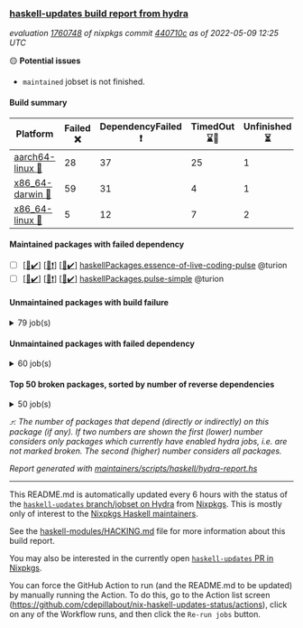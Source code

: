 ### [haskell-updates build report from hydra](https://hydra.nixos.org/jobset/nixpkgs/haskell-updates)
*evaluation [1760748](https://hydra.nixos.org/eval/1760748) of nixpkgs commit [440710c](https://github.com/NixOS/nixpkgs/commits/440710cb693b51e7ca76d434d44f6a74b6516d27) as of 2022-05-09 12:25 UTC*

:yellow_circle: **Potential issues**
  * `maintained` jobset is not finished.

#### Build summary

 | Platform | Failed :x: | DependencyFailed :heavy_exclamation_mark: | TimedOut :hourglass::no_entry_sign: | Unfinished :hourglass_flowing_sand: | Success :heavy_check_mark: | 
 | --- | --- | --- | --- | --- | --- | 
 | [aarch64-linux :iphone:](https://hydra.nixos.org/eval/1760748?filter=.aarch64-linux) | 28 | 37 | 25 | 1 | 6189 | 
 | [x86_64-darwin :apple:](https://hydra.nixos.org/eval/1760748?filter=.x86_64-darwin) | 59 | 31 | 4 | 1 | 6128 | 
 | [x86_64-linux :penguin:](https://hydra.nixos.org/eval/1760748?filter=.x86_64-linux) | 5 | 12 | 7 | 2 | 6285 | 
#### Maintained packages with failed dependency
- [ ] [[:iphone::heavy_check_mark:]](https://hydra.nixos.org/build/175776558) [[:apple::heavy_exclamation_mark:]](https://hydra.nixos.org/build/175776430) [[:penguin::heavy_check_mark:]](https://hydra.nixos.org/build/175772076) [haskellPackages.essence-of-live-coding-pulse](https://hydra.nixos.org/eval/1760748?filter=haskellPackages.essence-of-live-coding-pulse) @turion
- [ ] [[:iphone::heavy_check_mark:]](https://hydra.nixos.org/build/175416207) [[:apple::heavy_exclamation_mark:]](https://hydra.nixos.org/build/175407623) [[:penguin::heavy_check_mark:]](https://hydra.nixos.org/build/175409970) [haskellPackages.pulse-simple](https://hydra.nixos.org/eval/1760748?filter=haskellPackages.pulse-simple) @turion
#### Unmaintained packages with build failure
<details><summary>79 job(s) </summary>

- [ ] [[:iphone::heavy_check_mark:]](https://hydra.nixos.org/build/175774500) [[:apple::x:]](https://hydra.nixos.org/build/175769244) [[:penguin::heavy_check_mark:]](https://hydra.nixos.org/build/175780585) [haskellPackages.di-core](https://hydra.nixos.org/eval/1760748?filter=haskellPackages.di-core)  :arrow_heading_up: 8 | 11
- [ ] [[:iphone::x:]](https://hydra.nixos.org/build/175779628) [[:apple::heavy_check_mark:]](https://hydra.nixos.org/build/175769973) [[:penguin::heavy_check_mark:]](https://hydra.nixos.org/build/175771168) [haskellPackages.OrderedBits](https://hydra.nixos.org/eval/1760748?filter=haskellPackages.OrderedBits)  :arrow_heading_up: 5 | 36
- [ ] [[:iphone::x:]](https://hydra.nixos.org/build/175771374) [[:apple::heavy_check_mark:]](https://hydra.nixos.org/build/175771665) [[:penguin::heavy_check_mark:]](https://hydra.nixos.org/build/175779433) [haskellPackages.hw-json-simd](https://hydra.nixos.org/eval/1760748?filter=haskellPackages.hw-json-simd)  :arrow_heading_up: 2 | 8
- [ ] [[:iphone::x:]](https://hydra.nixos.org/build/175770672) [[:apple::heavy_check_mark:]](https://hydra.nixos.org/build/175771523) [[:penguin::heavy_check_mark:]](https://hydra.nixos.org/build/175775405) [haskellPackages.hw-simd](https://hydra.nixos.org/eval/1760748?filter=haskellPackages.hw-simd)  :arrow_heading_up: 2 | 8
- [ ] [[:iphone::x:]](https://hydra.nixos.org/build/175771896) [[:apple::heavy_check_mark:]](https://hydra.nixos.org/build/175774583) [[:penguin::heavy_check_mark:]](https://hydra.nixos.org/build/175768569) [haskellPackages.linnet](https://hydra.nixos.org/eval/1760748?filter=haskellPackages.linnet)  :arrow_heading_up: 2 | 2
- [ ] [[:iphone::x:]](https://hydra.nixos.org/build/175779290) [[:apple::heavy_check_mark:]](https://hydra.nixos.org/build/175778076) [[:penguin::heavy_check_mark:]](https://hydra.nixos.org/build/175770355) [haskellPackages.quic](https://hydra.nixos.org/eval/1760748?filter=haskellPackages.quic)  :arrow_heading_up: 2 | 2
- [ ] [[:iphone::x:]](https://hydra.nixos.org/build/175772259) [[:apple::heavy_check_mark:]](https://hydra.nixos.org/build/175778700) [[:penguin::heavy_check_mark:]](https://hydra.nixos.org/build/175774472) [haskellPackages.acid-state](https://hydra.nixos.org/eval/1760748?filter=haskellPackages.acid-state)  :arrow_heading_up: 1 | 28
- [ ] [[:iphone::x:]](https://hydra.nixos.org/build/175422641) [[:apple::heavy_check_mark:]](https://hydra.nixos.org/build/175411153) [[:penguin::heavy_check_mark:]](https://hydra.nixos.org/build/175414588) [haskellPackages.freetype2](https://hydra.nixos.org/eval/1760748?filter=haskellPackages.freetype2)  :arrow_heading_up: 1 | 8
- [ ] [[:iphone::heavy_check_mark:]](https://hydra.nixos.org/build/175774111) [[:apple::x:]](https://hydra.nixos.org/build/175776487) [[:penguin::heavy_check_mark:]](https://hydra.nixos.org/build/175779788) [haskellPackages.free-vector-spaces](https://hydra.nixos.org/eval/1760748?filter=haskellPackages.free-vector-spaces)  :arrow_heading_up: 1 | 7
- [ ] [[:iphone::x:]](https://hydra.nixos.org/build/175407589) [[:apple::heavy_check_mark:]](https://hydra.nixos.org/build/175408814) [[:penguin::heavy_check_mark:]](https://hydra.nixos.org/build/175419959) [haskellPackages.long-double](https://hydra.nixos.org/eval/1760748?filter=haskellPackages.long-double)  :arrow_heading_up: 1 | 2
- [ ] [[:iphone::x:]](https://hydra.nixos.org/build/175407512) [[:apple::x:]](https://hydra.nixos.org/build/175414823) [[:penguin::heavy_check_mark:]](https://hydra.nixos.org/build/175421308) [haskellPackages.easytensor](https://hydra.nixos.org/eval/1760748?filter=haskellPackages.easytensor)  :arrow_heading_up: 1 | 1
- [ ] [[:iphone::heavy_check_mark:]](https://hydra.nixos.org/build/175773209) [[:apple::x:]](https://hydra.nixos.org/build/175770884) [[:penguin::heavy_check_mark:]](https://hydra.nixos.org/build/175777927) [haskellPackages.grab](https://hydra.nixos.org/eval/1760748?filter=haskellPackages.grab)  :arrow_heading_up: 1 | 1
- [ ] [[:iphone::x:]](https://hydra.nixos.org/build/175774083) [[:apple::heavy_check_mark:]](https://hydra.nixos.org/build/175775916) [[:penguin::heavy_check_mark:]](https://hydra.nixos.org/build/175775475) [haskellPackages.kazura-queue](https://hydra.nixos.org/eval/1760748?filter=haskellPackages.kazura-queue)  :arrow_heading_up: 1 | 1
- [ ] [[:iphone::heavy_check_mark:]](https://hydra.nixos.org/build/175422031) [[:apple::x:]](https://hydra.nixos.org/build/175411401) [[:penguin::heavy_check_mark:]](https://hydra.nixos.org/build/175412042) [haskellPackages.keep-alive](https://hydra.nixos.org/eval/1760748?filter=haskellPackages.keep-alive)  :arrow_heading_up: 1 | 1
- [ ] [[:iphone::x:]](https://hydra.nixos.org/build/175416706) [[:apple::heavy_check_mark:]](https://hydra.nixos.org/build/175412531) [[:penguin::heavy_check_mark:]](https://hydra.nixos.org/build/175406586) [haskellPackages.nlopt-haskell](https://hydra.nixos.org/eval/1760748?filter=haskellPackages.nlopt-haskell)  :arrow_heading_up: 1 | 1
- [ ] [[:iphone::x:]](https://hydra.nixos.org/build/175776546) [[:apple::heavy_check_mark:]](https://hydra.nixos.org/build/175773508) [[:penguin::heavy_check_mark:]](https://hydra.nixos.org/build/175777903) [haskellPackages.swisstable](https://hydra.nixos.org/eval/1760748?filter=haskellPackages.swisstable)  :arrow_heading_up: 1 | 1
- [ ] [[:iphone::x:]](https://hydra.nixos.org/build/175419597) [[:apple::heavy_check_mark:]](https://hydra.nixos.org/build/175423457) [[:penguin::heavy_check_mark:]](https://hydra.nixos.org/build/175412642) [haskellPackages.unicode-properties](https://hydra.nixos.org/eval/1760748?filter=haskellPackages.unicode-properties)  :arrow_heading_up: 1 | 1
- [ ] [[:iphone::heavy_check_mark:]](https://hydra.nixos.org/build/175780663) [[:apple::x:]](https://hydra.nixos.org/build/175770603) [[:penguin::heavy_check_mark:]](https://hydra.nixos.org/build/175779764) [haskellPackages.zip](https://hydra.nixos.org/eval/1760748?filter=haskellPackages.zip)  :arrow_heading_up: 0 | 5
- [ ] [[:iphone::heavy_check_mark:]](https://hydra.nixos.org/build/175768701) [[:apple::x:]](https://hydra.nixos.org/build/175774561) [[:penguin::heavy_check_mark:]](https://hydra.nixos.org/build/175774819) [haskellPackages.PyF](https://hydra.nixos.org/eval/1760748?filter=haskellPackages.PyF)  :arrow_heading_up: 0 | 4
- [ ] [[:iphone::heavy_check_mark:]](https://hydra.nixos.org/build/175420847) [[:apple::x:]](https://hydra.nixos.org/build/175418644) [[:penguin::heavy_check_mark:]](https://hydra.nixos.org/build/175418034) [haskellPackages.hmidi](https://hydra.nixos.org/eval/1760748?filter=haskellPackages.hmidi)  :arrow_heading_up: 0 | 4
- [ ] [[:iphone::heavy_check_mark:]](https://hydra.nixos.org/build/175775809) [[:apple::x:]](https://hydra.nixos.org/build/175773495) [[:penguin::heavy_check_mark:]](https://hydra.nixos.org/build/175778326) [haskellPackages.posix-socket](https://hydra.nixos.org/eval/1760748?filter=haskellPackages.posix-socket)  :arrow_heading_up: 0 | 2
- [ ] [[:iphone::x:]](https://hydra.nixos.org/build/175772183) [[:apple::x:]](https://hydra.nixos.org/build/175771767) [[:penguin::x:]](https://hydra.nixos.org/build/175778428) [haskellPackages.alfred-margaret](https://hydra.nixos.org/eval/1760748?filter=haskellPackages.alfred-margaret)  :arrow_heading_up: 0 | 1
- [ ] [[:iphone::x:]](https://hydra.nixos.org/build/175770133) [[:apple::x:]](https://hydra.nixos.org/build/175769004) [[:penguin::x:]](https://hydra.nixos.org/build/175771978) [haskellPackages.dbmigrations](https://hydra.nixos.org/eval/1760748?filter=haskellPackages.dbmigrations)  :arrow_heading_up: 0 | 1
- [ ] [[:iphone::heavy_check_mark:]](https://hydra.nixos.org/build/175778766) [[:apple::x:]](https://hydra.nixos.org/build/175780535) [[:penguin::heavy_check_mark:]](https://hydra.nixos.org/build/175775472) [haskellPackages.gi-gdkx11](https://hydra.nixos.org/eval/1760748?filter=haskellPackages.gi-gdkx11)  :arrow_heading_up: 0 | 1
- [ ] [[:iphone::heavy_check_mark:]](https://hydra.nixos.org/build/175408975) [[:apple::x:]](https://hydra.nixos.org/build/175411743) [[:penguin::heavy_check_mark:]](https://hydra.nixos.org/build/175423817) [haskellPackages.hamid](https://hydra.nixos.org/eval/1760748?filter=haskellPackages.hamid)  :arrow_heading_up: 0 | 1
- [ ] [[:iphone::heavy_check_mark:]](https://hydra.nixos.org/build/175772547) [[:apple::x:]](https://hydra.nixos.org/build/175774177) [[:penguin::heavy_check_mark:]](https://hydra.nixos.org/build/175773425) [haskellPackages.hmatrix-morpheus](https://hydra.nixos.org/eval/1760748?filter=haskellPackages.hmatrix-morpheus)  :arrow_heading_up: 0 | 1
- [ ] [[:iphone::heavy_check_mark:]](https://hydra.nixos.org/build/175408395) [[:apple::x:]](https://hydra.nixos.org/build/175409175) [[:penguin::heavy_check_mark:]](https://hydra.nixos.org/build/175409639) [haskellPackages.huckleberry](https://hydra.nixos.org/eval/1760748?filter=haskellPackages.huckleberry)  :arrow_heading_up: 0 | 1
- [ ] [[:iphone::heavy_check_mark:]](https://hydra.nixos.org/build/175744219) [[:apple::x:]](https://hydra.nixos.org/build/175423788) [[:penguin::heavy_check_mark:]](https://hydra.nixos.org/build/175744221) [haskellPackages.openal-ffi](https://hydra.nixos.org/eval/1760748?filter=haskellPackages.openal-ffi)  :arrow_heading_up: 0 | 1
- [ ] [[:iphone::x:]](https://hydra.nixos.org/build/175411615) [[:apple::heavy_check_mark:]](https://hydra.nixos.org/build/175423220) [[:penguin::heavy_check_mark:]](https://hydra.nixos.org/build/175411596) [haskellPackages.picosat](https://hydra.nixos.org/eval/1760748?filter=haskellPackages.picosat)  :arrow_heading_up: 0 | 1
- [ ] [[:iphone::heavy_check_mark:]](https://hydra.nixos.org/build/175415095) [[:apple::x:]](https://hydra.nixos.org/build/175419099) [[:penguin::heavy_check_mark:]](https://hydra.nixos.org/build/175415572) [haskellPackages.select](https://hydra.nixos.org/eval/1760748?filter=haskellPackages.select)  :arrow_heading_up: 0 | 1
- [ ] [[:iphone::heavy_check_mark:]](https://hydra.nixos.org/build/175774215) [[:apple::x:]](https://hydra.nixos.org/build/175777564) [[:penguin::heavy_check_mark:]](https://hydra.nixos.org/build/175778717) [haskellPackages.sysinfo](https://hydra.nixos.org/eval/1760748?filter=haskellPackages.sysinfo)  :arrow_heading_up: 0 | 1
- [ ] [[:iphone::heavy_check_mark:]](https://hydra.nixos.org/build/175771925) [[:apple::x:]](https://hydra.nixos.org/build/175773844) [[:penguin::heavy_check_mark:]](https://hydra.nixos.org/build/175779426) [haskellPackages.FractalArt](https://hydra.nixos.org/eval/1760748?filter=haskellPackages.FractalArt) 
- [ ] [[:iphone::x:]](https://hydra.nixos.org/build/175774905) [[:apple::x:]](https://hydra.nixos.org/build/175776530) [[:penguin::x:]](https://hydra.nixos.org/build/175773749) [haskellPackages.HangmanAscii](https://hydra.nixos.org/eval/1760748?filter=haskellPackages.HangmanAscii) 
- [ ] [[:iphone::x:]](https://hydra.nixos.org/build/175419965) [[:apple::heavy_check_mark:]](https://hydra.nixos.org/build/175422867) [[:penguin::heavy_check_mark:]](https://hydra.nixos.org/build/175414993) [haskellPackages.HsASA](https://hydra.nixos.org/eval/1760748?filter=haskellPackages.HsASA) 
- [ ] [[:iphone::hourglass::no_entry_sign:]](https://hydra.nixos.org/build/175422253) [[:apple::x:]](https://hydra.nixos.org/build/175406646) [[:penguin::hourglass::no_entry_sign:]](https://hydra.nixos.org/build/175421047) [haskellPackages.bindings-common](https://hydra.nixos.org/eval/1760748?filter=haskellPackages.bindings-common) 
- [ ] [[:iphone::heavy_check_mark:]](https://hydra.nixos.org/build/175769965) [[:apple::x:]](https://hydra.nixos.org/build/175778036) [[:penguin::heavy_check_mark:]](https://hydra.nixos.org/build/175780233) [haskellPackages.chiphunk](https://hydra.nixos.org/eval/1760748?filter=haskellPackages.chiphunk) 
- [ ] [[:iphone::x:]](https://hydra.nixos.org/build/175769517) [[:apple::heavy_check_mark:]](https://hydra.nixos.org/build/175774782) [[:penguin::heavy_check_mark:]](https://hydra.nixos.org/build/175775566) [haskellPackages.comfort-fftw](https://hydra.nixos.org/eval/1760748?filter=haskellPackages.comfort-fftw) 
- [ ] [[:iphone::heavy_check_mark:]](https://hydra.nixos.org/build/175772461) [[:apple::x:]](https://hydra.nixos.org/build/175780416) [[:penguin::heavy_check_mark:]](https://hydra.nixos.org/build/175777931) [haskellPackages.diskhash](https://hydra.nixos.org/eval/1760748?filter=haskellPackages.diskhash) 
- [ ] [[:iphone::heavy_check_mark:]](https://hydra.nixos.org/build/175776829) [[:apple::x:]](https://hydra.nixos.org/build/175780671) [[:penguin::heavy_check_mark:]](https://hydra.nixos.org/build/175777991) [haskellPackages.epub-tools](https://hydra.nixos.org/eval/1760748?filter=haskellPackages.epub-tools) 
- [ ] [[:iphone::heavy_check_mark:]](https://hydra.nixos.org/build/175417361) [[:apple::x:]](https://hydra.nixos.org/build/175413515) [[:penguin::heavy_check_mark:]](https://hydra.nixos.org/build/175422991) [haskellPackages.fudgets](https://hydra.nixos.org/eval/1760748?filter=haskellPackages.fudgets) 
- [ ] [[:iphone::heavy_check_mark:]](https://hydra.nixos.org/build/175776779) [[:apple::x:]](https://hydra.nixos.org/build/175775787) [[:penguin::heavy_check_mark:]](https://hydra.nixos.org/build/175769696) [haskellPackages.gerrit](https://hydra.nixos.org/eval/1760748?filter=haskellPackages.gerrit) 
- [ ] [[:iphone::heavy_check_mark:]](https://hydra.nixos.org/build/175406057) [[:apple::x:]](https://hydra.nixos.org/build/175410960) [[:penguin::heavy_check_mark:]](https://hydra.nixos.org/build/175406261) [haskellPackages.ghc-gc-hook](https://hydra.nixos.org/eval/1760748?filter=haskellPackages.ghc-gc-hook) 
- [ ] [[:apple::x:]](https://hydra.nixos.org/build/175776537) [haskellPackages.gi-gtkosxapplication](https://hydra.nixos.org/eval/1760748?filter=haskellPackages.gi-gtkosxapplication) 
- [ ] [[:iphone::x:]](https://hydra.nixos.org/build/175406342) [[:penguin::heavy_check_mark:]](https://hydra.nixos.org/build/175417328) [haskellPackages.gnome-keyring](https://hydra.nixos.org/eval/1760748?filter=haskellPackages.gnome-keyring) 
- [ ] [[:apple::x:]](https://hydra.nixos.org/build/175770213) [haskellPackages.gtk-mac-integration](https://hydra.nixos.org/eval/1760748?filter=haskellPackages.gtk-mac-integration) 
- [ ] [[:iphone::heavy_check_mark:]](https://hydra.nixos.org/build/175772925) [[:apple::x:]](https://hydra.nixos.org/build/175772316) [[:penguin::heavy_check_mark:]](https://hydra.nixos.org/build/175772252) [haskellPackages.gtk-traymanager](https://hydra.nixos.org/eval/1760748?filter=haskellPackages.gtk-traymanager) 
- [ ] [[:apple::x:]](https://hydra.nixos.org/build/175777883) [haskellPackages.gtk3-mac-integration](https://hydra.nixos.org/eval/1760748?filter=haskellPackages.gtk3-mac-integration) 
- [ ] [[:iphone::heavy_check_mark:]](https://hydra.nixos.org/build/175408271) [[:apple::x:]](https://hydra.nixos.org/build/175412729) [[:penguin::heavy_check_mark:]](https://hydra.nixos.org/build/175421059) [haskellPackages.hid](https://hydra.nixos.org/eval/1760748?filter=haskellPackages.hid) 
- [ ] [[:iphone::heavy_check_mark:]](https://hydra.nixos.org/build/175769737) [[:apple::x:]](https://hydra.nixos.org/build/175779876) [[:penguin::heavy_check_mark:]](https://hydra.nixos.org/build/175769196) [haskellPackages.hinotify-conduit](https://hydra.nixos.org/eval/1760748?filter=haskellPackages.hinotify-conduit) 
- [ ] [[:iphone::x:]](https://hydra.nixos.org/build/175773823) [[:apple::x:]](https://hydra.nixos.org/build/175777838) [[:penguin::heavy_check_mark:]](https://hydra.nixos.org/build/175776242) [haskellPackages.hssh](https://hydra.nixos.org/eval/1760748?filter=haskellPackages.hssh) 
- [ ] [[:iphone::heavy_check_mark:]](https://hydra.nixos.org/build/175407111) [[:apple::x:]](https://hydra.nixos.org/build/175421457) [[:penguin::heavy_check_mark:]](https://hydra.nixos.org/build/175412693) [haskellPackages.hsshellscript](https://hydra.nixos.org/eval/1760748?filter=haskellPackages.hsshellscript) 
- [ ] [[:iphone::heavy_check_mark:]](https://hydra.nixos.org/build/175406468) [[:apple::x:]](https://hydra.nixos.org/build/175422731) [[:penguin::heavy_check_mark:]](https://hydra.nixos.org/build/175422186) [haskellPackages.hssourceinfo](https://hydra.nixos.org/eval/1760748?filter=haskellPackages.hssourceinfo) 
- [ ] [[:iphone::heavy_check_mark:]](https://hydra.nixos.org/build/175769492) [[:apple::x:]](https://hydra.nixos.org/build/175780093) [[:penguin::heavy_check_mark:]](https://hydra.nixos.org/build/175769080) [haskellPackages.ipcvar](https://hydra.nixos.org/eval/1760748?filter=haskellPackages.ipcvar) 
- [ ] [[:iphone::x:]](https://hydra.nixos.org/build/175772532) [[:apple::heavy_check_mark:]](https://hydra.nixos.org/build/175772644) [[:penguin::heavy_check_mark:]](https://hydra.nixos.org/build/175777272) [haskellPackages.jammittools](https://hydra.nixos.org/eval/1760748?filter=haskellPackages.jammittools) 
- [ ] [[:apple::x:]](https://hydra.nixos.org/build/175417900) [haskellPackages.kqueue](https://hydra.nixos.org/eval/1760748?filter=haskellPackages.kqueue) 
- [ ] [[:iphone::x:]](https://hydra.nixos.org/build/175779362) [[:apple::x:]](https://hydra.nixos.org/build/175780350) [[:penguin::x:]](https://hydra.nixos.org/build/175776742) [haskellPackages.layout-rules](https://hydra.nixos.org/eval/1760748?filter=haskellPackages.layout-rules) 
- [ ] [[:iphone::heavy_check_mark:]](https://hydra.nixos.org/build/175416312) [[:apple::x:]](https://hydra.nixos.org/build/175418511) [[:penguin::heavy_check_mark:]](https://hydra.nixos.org/build/175417416) [haskellPackages.linux-framebuffer](https://hydra.nixos.org/eval/1760748?filter=haskellPackages.linux-framebuffer) 
- [ ] [[:iphone::heavy_check_mark:]](https://hydra.nixos.org/build/175774996) [[:apple::x:]](https://hydra.nixos.org/build/175778031) [[:penguin::heavy_check_mark:]](https://hydra.nixos.org/build/175776067) [haskellPackages.mediawiki2latex](https://hydra.nixos.org/eval/1760748?filter=haskellPackages.mediawiki2latex) 
- [ ] [[:iphone::heavy_check_mark:]](https://hydra.nixos.org/build/175771910) [[:apple::x:]](https://hydra.nixos.org/build/175769666) [[:penguin::heavy_check_mark:]](https://hydra.nixos.org/build/175773537) [haskellPackages.mercury-api](https://hydra.nixos.org/eval/1760748?filter=haskellPackages.mercury-api) 
- [ ] [[:iphone::heavy_check_mark:]](https://hydra.nixos.org/build/175775794) [[:apple::x:]](https://hydra.nixos.org/build/175780431) [[:penguin::heavy_check_mark:]](https://hydra.nixos.org/build/175777885) [haskellPackages.nano-cryptr](https://hydra.nixos.org/eval/1760748?filter=haskellPackages.nano-cryptr) 
- [ ] [[:iphone::heavy_check_mark:]](https://hydra.nixos.org/build/175769659) [[:apple::x:]](https://hydra.nixos.org/build/175770596) [[:penguin::heavy_check_mark:]](https://hydra.nixos.org/build/175774974) [haskellPackages.persistent-pagination](https://hydra.nixos.org/eval/1760748?filter=haskellPackages.persistent-pagination) 
- [ ] [[:iphone::heavy_check_mark:]](https://hydra.nixos.org/build/175776860) [[:apple::x:]](https://hydra.nixos.org/build/175780263) [[:penguin::heavy_check_mark:]](https://hydra.nixos.org/build/175777409) [haskellPackages.phatsort](https://hydra.nixos.org/eval/1760748?filter=haskellPackages.phatsort) 
- [ ] [[:iphone::heavy_check_mark:]](https://hydra.nixos.org/build/175775951) [[:apple::x:]](https://hydra.nixos.org/build/175780006) [[:penguin::heavy_check_mark:]](https://hydra.nixos.org/build/175778678) [haskellPackages.ping-wrapper](https://hydra.nixos.org/eval/1760748?filter=haskellPackages.ping-wrapper) 
- [ ] [[:iphone::x:]](https://hydra.nixos.org/build/175771360) [[:apple::x:]](https://hydra.nixos.org/build/175777536) [[:penguin::x:]](https://hydra.nixos.org/build/175780757) [haskellPackages.podenv](https://hydra.nixos.org/eval/1760748?filter=haskellPackages.podenv) 
- [ ] [[:iphone::heavy_check_mark:]](https://hydra.nixos.org/build/175770992) [[:apple::x:]](https://hydra.nixos.org/build/175773091) [[:penguin::heavy_check_mark:]](https://hydra.nixos.org/build/175776014) [haskellPackages.posix-timer](https://hydra.nixos.org/eval/1760748?filter=haskellPackages.posix-timer) 
- [ ] [[:iphone::heavy_check_mark:]](https://hydra.nixos.org/build/175774520) [[:apple::x:]](https://hydra.nixos.org/build/175772140) [[:penguin::heavy_check_mark:]](https://hydra.nixos.org/build/175778818) [haskellPackages.pthread](https://hydra.nixos.org/eval/1760748?filter=haskellPackages.pthread) 
- [ ] [[:iphone::heavy_check_mark:]](https://hydra.nixos.org/build/175776306) [[:apple::x:]](https://hydra.nixos.org/build/175771352) [[:penguin::heavy_check_mark:]](https://hydra.nixos.org/build/175770467) [haskellPackages.reserve](https://hydra.nixos.org/eval/1760748?filter=haskellPackages.reserve) 
- [ ] [[:iphone::x:]](https://hydra.nixos.org/build/175406350) [[:apple::heavy_check_mark:]](https://hydra.nixos.org/build/175410386) [[:penguin::heavy_check_mark:]](https://hydra.nixos.org/build/175409594) [haskellPackages.risc386](https://hydra.nixos.org/eval/1760748?filter=haskellPackages.risc386) 
- [ ] [[:iphone::heavy_check_mark:]](https://hydra.nixos.org/build/175744181) [[:apple::x:]](https://hydra.nixos.org/build/175424623) [[:penguin::heavy_check_mark:]](https://hydra.nixos.org/build/175744175) [haskellPackages.sfml-audio](https://hydra.nixos.org/eval/1760748?filter=haskellPackages.sfml-audio) 
- [ ] [[:iphone::heavy_check_mark:]](https://hydra.nixos.org/build/175424721) [[:apple::x:]](https://hydra.nixos.org/build/175406163) [[:penguin::heavy_check_mark:]](https://hydra.nixos.org/build/175413241) [haskellPackages.shared-memory](https://hydra.nixos.org/eval/1760748?filter=haskellPackages.shared-memory) 
- [ ] [[:iphone::heavy_check_mark:]](https://hydra.nixos.org/build/175770354) [[:apple::x:]](https://hydra.nixos.org/build/175770070) [[:penguin::hourglass::no_entry_sign:]](https://hydra.nixos.org/build/175779376) [haskellPackages.skews](https://hydra.nixos.org/eval/1760748?filter=haskellPackages.skews) 
- [ ] [[:iphone::x:]](https://hydra.nixos.org/build/175774409) [[:apple::x:]](https://hydra.nixos.org/build/175774040) [[:penguin::heavy_check_mark:]](https://hydra.nixos.org/build/175778604) [haskellPackages.slugify](https://hydra.nixos.org/eval/1760748?filter=haskellPackages.slugify) 
- [ ] [[:iphone::heavy_check_mark:]](https://hydra.nixos.org/build/175769814) [[:apple::x:]](https://hydra.nixos.org/build/175774789) [[:penguin::heavy_check_mark:]](https://hydra.nixos.org/build/175777684) [haskellPackages.tailfile-hinotify](https://hydra.nixos.org/eval/1760748?filter=haskellPackages.tailfile-hinotify) 
- [ ] [[:iphone::x:]](https://hydra.nixos.org/build/175413577) [[:apple::heavy_check_mark:]](https://hydra.nixos.org/build/175413612) [[:penguin::heavy_check_mark:]](https://hydra.nixos.org/build/175419261) [haskellPackages.wiringPi](https://hydra.nixos.org/eval/1760748?filter=haskellPackages.wiringPi) 
- [ ] [[:iphone::x:]](https://hydra.nixos.org/build/175423380) [[:apple::heavy_check_mark:]](https://hydra.nixos.org/build/175413613) [[:penguin::heavy_check_mark:]](https://hydra.nixos.org/build/175409244) [haskellPackages.x86-64bit](https://hydra.nixos.org/eval/1760748?filter=haskellPackages.x86-64bit) 
- [ ] [[:iphone::heavy_check_mark:]](https://hydra.nixos.org/build/175417519) [[:apple::x:]](https://hydra.nixos.org/build/175411048) [[:penguin::heavy_check_mark:]](https://hydra.nixos.org/build/175417517) [haskellPackages.xmonad-utils](https://hydra.nixos.org/eval/1760748?filter=haskellPackages.xmonad-utils) 
- [ ] [[:iphone::heavy_check_mark:]](https://hydra.nixos.org/build/175412826) [[:apple::x:]](https://hydra.nixos.org/build/175423532) [[:penguin::heavy_check_mark:]](https://hydra.nixos.org/build/175418769) [haskellPackages.yoga](https://hydra.nixos.org/eval/1760748?filter=haskellPackages.yoga) 
- [ ] [[:iphone::heavy_check_mark:]](https://hydra.nixos.org/build/175421952) [[:apple::x:]](https://hydra.nixos.org/build/175410896) [[:penguin::heavy_check_mark:]](https://hydra.nixos.org/build/175409358) [haskellPackages.zot](https://hydra.nixos.org/eval/1760748?filter=haskellPackages.zot) 
- [ ] [[:iphone::heavy_check_mark:]](https://hydra.nixos.org/build/175420951) [[:apple::x:]](https://hydra.nixos.org/build/175418405) [[:penguin::heavy_check_mark:]](https://hydra.nixos.org/build/175424051) [haskellPackages.zxcvbn-c](https://hydra.nixos.org/eval/1760748?filter=haskellPackages.zxcvbn-c) 
</details>

#### Unmaintained packages with failed dependency
<details><summary>60 job(s) </summary>

- [ ] [[:iphone::heavy_check_mark:]](https://hydra.nixos.org/build/175773860) [[:apple::heavy_exclamation_mark:]](https://hydra.nixos.org/build/175774444) [[:penguin::heavy_check_mark:]](https://hydra.nixos.org/build/175769555) [haskellPackages.di-handle](https://hydra.nixos.org/eval/1760748?filter=haskellPackages.di-handle)  :arrow_heading_up: 6 | 9
- [ ] [[:iphone::heavy_check_mark:]](https://hydra.nixos.org/build/175778795) [[:apple::heavy_exclamation_mark:]](https://hydra.nixos.org/build/175769938) [[:penguin::heavy_check_mark:]](https://hydra.nixos.org/build/175769457) [haskellPackages.di-monad](https://hydra.nixos.org/eval/1760748?filter=haskellPackages.di-monad)  :arrow_heading_up: 6 | 9
- [ ] [[:iphone::heavy_check_mark:]](https://hydra.nixos.org/build/175779011) [[:apple::heavy_exclamation_mark:]](https://hydra.nixos.org/build/175773567) [[:penguin::heavy_check_mark:]](https://hydra.nixos.org/build/175779105) [haskellPackages.di-df1](https://hydra.nixos.org/eval/1760748?filter=haskellPackages.di-df1)  :arrow_heading_up: 5 | 8
- [ ] [[:iphone::heavy_exclamation_mark:]](https://hydra.nixos.org/build/175775246) [[:apple::heavy_check_mark:]](https://hydra.nixos.org/build/175773195) [[:penguin::heavy_check_mark:]](https://hydra.nixos.org/build/175772152) [haskellPackages.PrimitiveArray](https://hydra.nixos.org/eval/1760748?filter=haskellPackages.PrimitiveArray)  :arrow_heading_up: 4 | 35
- [ ] [[:iphone::heavy_exclamation_mark:]](https://hydra.nixos.org/build/175777504) [[:apple::heavy_check_mark:]](https://hydra.nixos.org/build/175776535) [[:penguin::heavy_check_mark:]](https://hydra.nixos.org/build/175780358) [haskellPackages.BiobaseTypes](https://hydra.nixos.org/eval/1760748?filter=haskellPackages.BiobaseTypes)  :arrow_heading_up: 3 | 21
- [ ] [[:iphone::heavy_exclamation_mark:]](https://hydra.nixos.org/build/175773396) [[:apple::heavy_check_mark:]](https://hydra.nixos.org/build/175773926) [[:penguin::heavy_check_mark:]](https://hydra.nixos.org/build/175779075) [haskellPackages.BiobaseENA](https://hydra.nixos.org/eval/1760748?filter=haskellPackages.BiobaseENA)  :arrow_heading_up: 1 | 18
- [ ] [[:iphone::heavy_check_mark:]](https://hydra.nixos.org/build/175773096) [[:apple::heavy_exclamation_mark:]](https://hydra.nixos.org/build/175775283) [[:penguin::heavy_check_mark:]](https://hydra.nixos.org/build/175777586) [haskellPackages.di-polysemy](https://hydra.nixos.org/eval/1760748?filter=haskellPackages.di-polysemy)  :arrow_heading_up: 1 | 4
- [ ] [hoogle](https://hydra.nixos.org/eval/1760748?filter=hoogle)  :arrow_heading_up: 1 | 2
  - [[:iphone::heavy_check_mark:]](https://hydra.nixos.org/build/175769729) [[:apple::heavy_check_mark:]](https://hydra.nixos.org/build/175778206) [[:penguin::heavy_check_mark:]](https://hydra.nixos.org/build/175775737) [haskell.packages.ghc8107](https://hydra.nixos.org/eval/1760748?filter=haskell.packages.ghc8107.hoogle)
  - [[:iphone::heavy_check_mark:]](https://hydra.nixos.org/build/175778033) [[:apple::heavy_check_mark:]](https://hydra.nixos.org/build/175776732) [[:penguin::heavy_check_mark:]](https://hydra.nixos.org/build/175776154) [haskell.packages.ghc884](https://hydra.nixos.org/eval/1760748?filter=haskell.packages.ghc884.hoogle)
  - [[:iphone::heavy_check_mark:]](https://hydra.nixos.org/build/175768582) [[:apple::heavy_check_mark:]](https://hydra.nixos.org/build/175778501) [[:penguin::heavy_check_mark:]](https://hydra.nixos.org/build/175774035) [haskell.packages.ghc902](https://hydra.nixos.org/eval/1760748?filter=haskell.packages.ghc902.hoogle)
  - [[:iphone::heavy_exclamation_mark:]](https://hydra.nixos.org/build/175775447) [[:apple::heavy_check_mark:]](https://hydra.nixos.org/build/175774151) [[:penguin::heavy_check_mark:]](https://hydra.nixos.org/build/175772095) [haskell.packages.ghc922](https://hydra.nixos.org/eval/1760748?filter=haskell.packages.ghc922.hoogle)
  - [[:iphone::heavy_check_mark:]](https://hydra.nixos.org/build/175777540) [[:apple::heavy_check_mark:]](https://hydra.nixos.org/build/175772065) [[:penguin::heavy_check_mark:]](https://hydra.nixos.org/build/175774289) [haskellPackages](https://hydra.nixos.org/eval/1760748?filter=haskellPackages.hoogle)
- [ ] [[:iphone::heavy_exclamation_mark:]](https://hydra.nixos.org/build/176012446) [[:penguin::heavy_exclamation_mark:]](https://hydra.nixos.org/build/176012530) [haskellPackages.hbro](https://hydra.nixos.org/eval/1760748?filter=haskellPackages.hbro)  :arrow_heading_up: 1 | 1
- [ ] [[:iphone::heavy_exclamation_mark:]](https://hydra.nixos.org/build/175779522) [[:apple::heavy_check_mark:]](https://hydra.nixos.org/build/175779550) [[:penguin::heavy_check_mark:]](https://hydra.nixos.org/build/175772053) [haskellPackages.http3](https://hydra.nixos.org/eval/1760748?filter=haskellPackages.http3)  :arrow_heading_up: 1 | 1
- [ ] [[:iphone::heavy_check_mark:]](https://hydra.nixos.org/build/175770431) [[:apple::heavy_exclamation_mark:]](https://hydra.nixos.org/build/175774957) [[:penguin::heavy_check_mark:]](https://hydra.nixos.org/build/175779080) [haskellPackages.moto](https://hydra.nixos.org/eval/1760748?filter=haskellPackages.moto)  :arrow_heading_up: 1 | 1
- [ ] [[:iphone::heavy_check_mark:]](https://hydra.nixos.org/build/175774890) [[:apple::heavy_exclamation_mark:]](https://hydra.nixos.org/build/175775987) [[:penguin::hourglass::no_entry_sign:]](https://hydra.nixos.org/build/175776606) [haskellPackages.wss-client](https://hydra.nixos.org/eval/1760748?filter=haskellPackages.wss-client)  :arrow_heading_up: 1 | 1
- [ ] [[:iphone::heavy_exclamation_mark:]](https://hydra.nixos.org/build/175776557) [[:apple::heavy_check_mark:]](https://hydra.nixos.org/build/175769438) [[:penguin::heavy_check_mark:]](https://hydra.nixos.org/build/175773308) [haskellPackages.BiobaseXNA](https://hydra.nixos.org/eval/1760748?filter=haskellPackages.BiobaseXNA)  :arrow_heading_up: 0 | 17
- [ ] [[:iphone::heavy_exclamation_mark:]](https://hydra.nixos.org/build/175778575) [[:apple::heavy_check_mark:]](https://hydra.nixos.org/build/175780114) [[:penguin::heavy_check_mark:]](https://hydra.nixos.org/build/175778947) [haskellPackages.hw-json-standard-cursor](https://hydra.nixos.org/eval/1760748?filter=haskellPackages.hw-json-standard-cursor)  :arrow_heading_up: 0 | 6
- [ ] [[:iphone::heavy_exclamation_mark:]](https://hydra.nixos.org/build/175777970) [[:apple::heavy_check_mark:]](https://hydra.nixos.org/build/175770050) [[:penguin::heavy_check_mark:]](https://hydra.nixos.org/build/175774821) [haskellPackages.hw-json-simple-cursor](https://hydra.nixos.org/eval/1760748?filter=haskellPackages.hw-json-simple-cursor)  :arrow_heading_up: 0 | 4
- [ ] [[:iphone::heavy_exclamation_mark:]](https://hydra.nixos.org/build/175776115) [[:apple::heavy_check_mark:]](https://hydra.nixos.org/build/175780131) [[:penguin::heavy_check_mark:]](https://hydra.nixos.org/build/175773834) [haskellPackages.BiobaseFasta](https://hydra.nixos.org/eval/1760748?filter=haskellPackages.BiobaseFasta)  :arrow_heading_up: 0 | 3
- [ ] [[:iphone::heavy_exclamation_mark:]](https://hydra.nixos.org/build/175776793) [[:apple::heavy_check_mark:]](https://hydra.nixos.org/build/175772027) [[:penguin::heavy_check_mark:]](https://hydra.nixos.org/build/175769780) [haskellPackages.hw-dsv](https://hydra.nixos.org/eval/1760748?filter=haskellPackages.hw-dsv)  :arrow_heading_up: 0 | 3
- [ ] [[:iphone::heavy_check_mark:]](https://hydra.nixos.org/build/175419553) [[:apple::heavy_exclamation_mark:]](https://hydra.nixos.org/build/175420718) [[:penguin::heavy_check_mark:]](https://hydra.nixos.org/build/175416879) [haskellPackages.SDL-mixer](https://hydra.nixos.org/eval/1760748?filter=haskellPackages.SDL-mixer)  :arrow_heading_up: 0 | 2
- [ ] [[:iphone::heavy_check_mark:]](https://hydra.nixos.org/build/175779557) [[:apple::heavy_exclamation_mark:]](https://hydra.nixos.org/build/175775095) [[:penguin::heavy_check_mark:]](https://hydra.nixos.org/build/175777994) [haskellPackages.di](https://hydra.nixos.org/eval/1760748?filter=haskellPackages.di)  :arrow_heading_up: 0 | 2
- [ ] [[:iphone::heavy_check_mark:]](https://hydra.nixos.org/build/175768815) [[:apple::heavy_exclamation_mark:]](https://hydra.nixos.org/build/175776872) [[:penguin::heavy_check_mark:]](https://hydra.nixos.org/build/175779142) [haskellPackages.dde](https://hydra.nixos.org/eval/1760748?filter=haskellPackages.dde)  :arrow_heading_up: 0 | 1
- [ ] [[:iphone::heavy_check_mark:]](https://hydra.nixos.org/build/175408177) [[:apple::heavy_exclamation_mark:]](https://hydra.nixos.org/build/175411718) [[:penguin::heavy_check_mark:]](https://hydra.nixos.org/build/175407219) [haskellPackages.pulseaudio](https://hydra.nixos.org/eval/1760748?filter=haskellPackages.pulseaudio)  :arrow_heading_up: 0 | 1
- [ ] [[:iphone::heavy_exclamation_mark:]](https://hydra.nixos.org/build/175776490) [[:apple::heavy_exclamation_mark:]](https://hydra.nixos.org/build/175771040) [[:penguin::heavy_exclamation_mark:]](https://hydra.nixos.org/build/175771678) [haskellPackages.GuiHaskell](https://hydra.nixos.org/eval/1760748?filter=haskellPackages.GuiHaskell) 
- [ ] [[:iphone::heavy_exclamation_mark:]](https://hydra.nixos.org/build/175777484) [[:apple::heavy_exclamation_mark:]](https://hydra.nixos.org/build/175778047) [[:penguin::heavy_exclamation_mark:]](https://hydra.nixos.org/build/175768796) [haskellPackages.HPlot](https://hydra.nixos.org/eval/1760748?filter=haskellPackages.HPlot) 
- [ ] [[:iphone::heavy_exclamation_mark:]](https://hydra.nixos.org/build/175778886) [[:apple::heavy_check_mark:]](https://hydra.nixos.org/build/175775413) [[:penguin::heavy_check_mark:]](https://hydra.nixos.org/build/175768819) [haskellPackages.align-audio](https://hydra.nixos.org/eval/1760748?filter=haskellPackages.align-audio) 
- [ ] [[:iphone::heavy_exclamation_mark:]](https://hydra.nixos.org/build/175772530) [[:apple::heavy_exclamation_mark:]](https://hydra.nixos.org/build/175778633) [[:penguin::heavy_exclamation_mark:]](https://hydra.nixos.org/build/175771634) [haskellPackages.bluetile](https://hydra.nixos.org/eval/1760748?filter=haskellPackages.bluetile) 
- [ ] [[:iphone::heavy_exclamation_mark:]](https://hydra.nixos.org/build/175410722) [[:apple::heavy_exclamation_mark:]](https://hydra.nixos.org/build/175416239) [[:penguin::heavy_check_mark:]](https://hydra.nixos.org/build/175413979) [haskellPackages.easytensor-vulkan](https://hydra.nixos.org/eval/1760748?filter=haskellPackages.easytensor-vulkan) 
- [ ] [[:iphone::heavy_exclamation_mark:]](https://hydra.nixos.org/build/175776492) [[:apple::heavy_exclamation_mark:]](https://hydra.nixos.org/build/175770526) [[:penguin::heavy_exclamation_mark:]](https://hydra.nixos.org/build/175776290) [haskellPackages.gladexml-accessor](https://hydra.nixos.org/eval/1760748?filter=haskellPackages.gladexml-accessor) 
- [ ] [[:iphone::heavy_check_mark:]](https://hydra.nixos.org/build/175770960) [[:apple::heavy_exclamation_mark:]](https://hydra.nixos.org/build/175771188) [[:penguin::heavy_check_mark:]](https://hydra.nixos.org/build/175773838) [haskellPackages.grab-form](https://hydra.nixos.org/eval/1760748?filter=haskellPackages.grab-form) 
- [ ] [[:iphone::heavy_exclamation_mark:]](https://hydra.nixos.org/build/175772537) [[:apple::heavy_exclamation_mark:]](https://hydra.nixos.org/build/175770708) [[:penguin::heavy_exclamation_mark:]](https://hydra.nixos.org/build/175769324) [haskellPackages.gtk2hs-cast-glade](https://hydra.nixos.org/eval/1760748?filter=haskellPackages.gtk2hs-cast-glade) 
- [ ] [[:iphone::heavy_exclamation_mark:]](https://hydra.nixos.org/build/175421924) [[:apple::heavy_check_mark:]](https://hydra.nixos.org/build/175417864) [[:penguin::heavy_check_mark:]](https://hydra.nixos.org/build/175410122) [haskellPackages.harfbuzz-pure](https://hydra.nixos.org/eval/1760748?filter=haskellPackages.harfbuzz-pure) 
- [ ] [[:iphone::heavy_exclamation_mark:]](https://hydra.nixos.org/build/176012543) [[:penguin::heavy_exclamation_mark:]](https://hydra.nixos.org/build/176012475) [haskellPackages.hbro-contrib](https://hydra.nixos.org/eval/1760748?filter=haskellPackages.hbro-contrib) 
- [ ] [[:iphone::heavy_exclamation_mark:]](https://hydra.nixos.org/build/175770034) [[:apple::heavy_check_mark:]](https://hydra.nixos.org/build/175771296) [[:penguin::heavy_check_mark:]](https://hydra.nixos.org/build/175768631) [haskellPackages.hmatrix-nlopt](https://hydra.nixos.org/eval/1760748?filter=haskellPackages.hmatrix-nlopt) 
- [ ] [[:iphone::heavy_exclamation_mark:]](https://hydra.nixos.org/build/175770853) [[:apple::heavy_check_mark:]](https://hydra.nixos.org/build/175776726) [[:penguin::heavy_check_mark:]](https://hydra.nixos.org/build/175779714) [haskellPackages.hriemann](https://hydra.nixos.org/eval/1760748?filter=haskellPackages.hriemann) 
- [ ] [[:iphone::heavy_exclamation_mark:]](https://hydra.nixos.org/build/175779116) [[:apple::heavy_check_mark:]](https://hydra.nixos.org/build/175777557) [[:penguin::heavy_check_mark:]](https://hydra.nixos.org/build/175776150) [haskellPackages.hs-swisstable-hashtables-class](https://hydra.nixos.org/eval/1760748?filter=haskellPackages.hs-swisstable-hashtables-class) 
- [ ] [[:iphone::heavy_exclamation_mark:]](https://hydra.nixos.org/build/175769400) [[:apple::heavy_exclamation_mark:]](https://hydra.nixos.org/build/175772406) [[:penguin::heavy_exclamation_mark:]](https://hydra.nixos.org/build/175771722) [haskellPackages.hstzaar](https://hydra.nixos.org/eval/1760748?filter=haskellPackages.hstzaar) 
- [ ] [[:iphone::heavy_exclamation_mark:]](https://hydra.nixos.org/build/175768793) [[:apple::heavy_check_mark:]](https://hydra.nixos.org/build/175768612) [[:penguin::heavy_check_mark:]](https://hydra.nixos.org/build/175779378) [haskellPackages.hw-simd-cli](https://hydra.nixos.org/eval/1760748?filter=haskellPackages.hw-simd-cli) 
- [ ] [[:iphone::heavy_exclamation_mark:]](https://hydra.nixos.org/build/175776479) [[:apple::heavy_check_mark:]](https://hydra.nixos.org/build/175770410) [[:penguin::heavy_check_mark:]](https://hydra.nixos.org/build/175776599) [haskellPackages.kmn-programming](https://hydra.nixos.org/eval/1760748?filter=haskellPackages.kmn-programming) 
- [ ] [[:iphone::heavy_exclamation_mark:]](https://hydra.nixos.org/build/175769282) [[:apple::heavy_check_mark:]](https://hydra.nixos.org/build/175769500) [[:penguin::heavy_check_mark:]](https://hydra.nixos.org/build/175771775) [haskellPackages.linnet-aeson](https://hydra.nixos.org/eval/1760748?filter=haskellPackages.linnet-aeson) 
- [ ] [[:iphone::heavy_exclamation_mark:]](https://hydra.nixos.org/build/175772047) [[:apple::heavy_check_mark:]](https://hydra.nixos.org/build/175773739) [[:penguin::heavy_check_mark:]](https://hydra.nixos.org/build/175776224) [haskellPackages.linnet-conduit](https://hydra.nixos.org/eval/1760748?filter=haskellPackages.linnet-conduit) 
- [ ] [[:iphone::heavy_exclamation_mark:]](https://hydra.nixos.org/build/175772672) [[:apple::heavy_exclamation_mark:]](https://hydra.nixos.org/build/175774064) [[:penguin::heavy_exclamation_mark:]](https://hydra.nixos.org/build/175770099) [haskellPackages.minesweeper](https://hydra.nixos.org/eval/1760748?filter=haskellPackages.minesweeper) 
- [ ] [[:iphone::heavy_check_mark:]](https://hydra.nixos.org/build/175775166) [[:apple::heavy_exclamation_mark:]](https://hydra.nixos.org/build/175770793) [[:penguin::heavy_check_mark:]](https://hydra.nixos.org/build/175769849) [haskellPackages.moto-postgresql](https://hydra.nixos.org/eval/1760748?filter=haskellPackages.moto-postgresql) 
- [ ] [[:iphone::heavy_check_mark:]](https://hydra.nixos.org/build/175777580) [[:apple::heavy_exclamation_mark:]](https://hydra.nixos.org/build/175772761) [[:penguin::hourglass::no_entry_sign:]](https://hydra.nixos.org/build/175776345) [haskellPackages.network-messagepack-rpc-websocket](https://hydra.nixos.org/eval/1760748?filter=haskellPackages.network-messagepack-rpc-websocket) 
- [ ] [[:iphone::heavy_exclamation_mark:]](https://hydra.nixos.org/build/175771314) [[:apple::heavy_exclamation_mark:]](https://hydra.nixos.org/build/175775649) [[:penguin::heavy_exclamation_mark:]](https://hydra.nixos.org/build/175773307) [haskellPackages.nymphaea](https://hydra.nixos.org/eval/1760748?filter=haskellPackages.nymphaea) 
- [ ] [[:iphone::heavy_check_mark:]](https://hydra.nixos.org/build/175778171) [[:apple::heavy_exclamation_mark:]](https://hydra.nixos.org/build/175780386) [[:penguin::heavy_check_mark:]](https://hydra.nixos.org/build/175779581) [haskellPackages.pipes-pulse-simple](https://hydra.nixos.org/eval/1760748?filter=haskellPackages.pipes-pulse-simple) 
- [ ] [[:iphone::heavy_check_mark:]](https://hydra.nixos.org/build/175769825) [[:apple::heavy_exclamation_mark:]](https://hydra.nixos.org/build/175770111) [[:penguin::heavy_check_mark:]](https://hydra.nixos.org/build/175779228) [haskellPackages.polysemy-log-di](https://hydra.nixos.org/eval/1760748?filter=haskellPackages.polysemy-log-di) 
- [ ] [[:iphone::heavy_check_mark:]](https://hydra.nixos.org/build/175777632) [[:apple::heavy_exclamation_mark:]](https://hydra.nixos.org/build/175771274) [[:penguin::heavy_check_mark:]](https://hydra.nixos.org/build/175771436) [haskellPackages.postgresql-replicant](https://hydra.nixos.org/eval/1760748?filter=haskellPackages.postgresql-replicant) 
- [ ] [[:iphone::heavy_exclamation_mark:]](https://hydra.nixos.org/build/175776663) [[:apple::heavy_exclamation_mark:]](https://hydra.nixos.org/build/175778857) [[:penguin::heavy_exclamation_mark:]](https://hydra.nixos.org/build/175775696) [haskellPackages.proplang](https://hydra.nixos.org/eval/1760748?filter=haskellPackages.proplang) 
- [ ] [[:iphone::heavy_check_mark:]](https://hydra.nixos.org/build/175423892) [[:apple::heavy_exclamation_mark:]](https://hydra.nixos.org/build/175421801) [[:penguin::heavy_check_mark:]](https://hydra.nixos.org/build/175424714) [haskellPackages.proteaaudio](https://hydra.nixos.org/eval/1760748?filter=haskellPackages.proteaaudio) 
- [ ] [[:iphone::heavy_exclamation_mark:]](https://hydra.nixos.org/build/175768911) [[:apple::heavy_check_mark:]](https://hydra.nixos.org/build/175778970) [[:penguin::heavy_check_mark:]](https://hydra.nixos.org/build/175777117) [haskellPackages.rounded-hw](https://hydra.nixos.org/eval/1760748?filter=haskellPackages.rounded-hw) 
- [ ] [[:iphone::heavy_exclamation_mark:]](https://hydra.nixos.org/build/175777410) [[:apple::heavy_check_mark:]](https://hydra.nixos.org/build/175772105) [[:penguin::heavy_check_mark:]](https://hydra.nixos.org/build/175773498) [haskellPackages.serversession-backend-acid-state](https://hydra.nixos.org/eval/1760748?filter=haskellPackages.serversession-backend-acid-state) 
- [ ] [[:iphone::heavy_exclamation_mark:]](https://hydra.nixos.org/build/175769984) [[:apple::heavy_exclamation_mark:]](https://hydra.nixos.org/build/175771091) [[:penguin::heavy_exclamation_mark:]](https://hydra.nixos.org/build/175768572) [haskellPackages.showdown](https://hydra.nixos.org/eval/1760748?filter=haskellPackages.showdown) 
- [ ] [[:iphone::heavy_exclamation_mark:]](https://hydra.nixos.org/build/175770252) [[:apple::heavy_check_mark:]](https://hydra.nixos.org/build/175774379) [[:penguin::heavy_check_mark:]](https://hydra.nixos.org/build/175770345) [haskellPackages.sound-collage](https://hydra.nixos.org/eval/1760748?filter=haskellPackages.sound-collage) 
- [ ] [[:iphone::heavy_exclamation_mark:]](https://hydra.nixos.org/build/175415542) [[:apple::heavy_check_mark:]](https://hydra.nixos.org/build/175412999) [[:penguin::heavy_check_mark:]](https://hydra.nixos.org/build/175414554) [haskellPackages.unicode-names](https://hydra.nixos.org/eval/1760748?filter=haskellPackages.unicode-names) 
- [ ] [[:iphone::heavy_exclamation_mark:]](https://hydra.nixos.org/build/175775520) [[:apple::heavy_check_mark:]](https://hydra.nixos.org/build/175779880) [[:penguin::heavy_check_mark:]](https://hydra.nixos.org/build/175778882) [haskellPackages.warp-quic](https://hydra.nixos.org/eval/1760748?filter=haskellPackages.warp-quic) 
- [ ] [[:iphone::heavy_check_mark:]](https://hydra.nixos.org/build/175409548) [[:apple::heavy_exclamation_mark:]](https://hydra.nixos.org/build/175413559) [[:penguin::heavy_check_mark:]](https://hydra.nixos.org/build/175417418) [haskellPackages.xbattbar](https://hydra.nixos.org/eval/1760748?filter=haskellPackages.xbattbar) 
</details>

#### Top 50 broken packages, sorted by number of reverse dependencies
<details><summary>50 job(s) </summary>

[amazonka-core](https://packdeps.haskellers.com/reverse/amazonka-core) :arrow_heading_up: 186  
[gogol-core](https://packdeps.haskellers.com/reverse/gogol-core) :arrow_heading_up: 184  
[haskell98](https://packdeps.haskellers.com/reverse/haskell98) :arrow_heading_up: 153  
[enumerator](https://packdeps.haskellers.com/reverse/enumerator) :arrow_heading_up: 56  
[util](https://packdeps.haskellers.com/reverse/util) :arrow_heading_up: 49  
[derive](https://packdeps.haskellers.com/reverse/derive) :arrow_heading_up: 48  
[amazonka](https://packdeps.haskellers.com/reverse/amazonka) :arrow_heading_up: 44  
[accelerate](https://packdeps.haskellers.com/reverse/accelerate) :arrow_heading_up: 42  
[parseargs](https://packdeps.haskellers.com/reverse/parseargs) :arrow_heading_up: 42  
[syb-with-class](https://packdeps.haskellers.com/reverse/syb-with-class) :arrow_heading_up: 42  
[MonadCatchIO-transformers](https://packdeps.haskellers.com/reverse/MonadCatchIO-transformers) :arrow_heading_up: 41  
[data-lens](https://packdeps.haskellers.com/reverse/data-lens) :arrow_heading_up: 33  
[rank1dynamic](https://packdeps.haskellers.com/reverse/rank1dynamic) :arrow_heading_up: 33  
[autodocodec](https://packdeps.haskellers.com/reverse/autodocodec) :arrow_heading_up: 32  
[distributed-static](https://packdeps.haskellers.com/reverse/distributed-static) :arrow_heading_up: 31  
[language-ecmascript](https://packdeps.haskellers.com/reverse/language-ecmascript) :arrow_heading_up: 31  
[distributed-process](https://packdeps.haskellers.com/reverse/distributed-process) :arrow_heading_up: 30  
[ip](https://packdeps.haskellers.com/reverse/ip) :arrow_heading_up: 29  
[iteratee](https://packdeps.haskellers.com/reverse/iteratee) :arrow_heading_up: 29  
[jmacro](https://packdeps.haskellers.com/reverse/jmacro) :arrow_heading_up: 29  
[validity-aeson](https://packdeps.haskellers.com/reverse/validity-aeson) :arrow_heading_up: 29  
[text-format](https://packdeps.haskellers.com/reverse/text-format) :arrow_heading_up: 28  
[autodocodec-schema](https://packdeps.haskellers.com/reverse/autodocodec-schema) :arrow_heading_up: 27  
[mmsyn3](https://packdeps.haskellers.com/reverse/mmsyn3) :arrow_heading_up: 27  
[autodocodec-yaml](https://packdeps.haskellers.com/reverse/autodocodec-yaml) :arrow_heading_up: 26  
[crypto-numbers](https://packdeps.haskellers.com/reverse/crypto-numbers) :arrow_heading_up: 26  
[either-unwrap](https://packdeps.haskellers.com/reverse/either-unwrap) :arrow_heading_up: 25  
[web-routes-th](https://packdeps.haskellers.com/reverse/web-routes-th) :arrow_heading_up: 24  
[crypto-pubkey](https://packdeps.haskellers.com/reverse/crypto-pubkey) :arrow_heading_up: 23  
[ixset-typed](https://packdeps.haskellers.com/reverse/ixset-typed) :arrow_heading_up: 23  
[sydtest](https://packdeps.haskellers.com/reverse/sydtest) :arrow_heading_up: 23  
[haskelldb](https://packdeps.haskellers.com/reverse/haskelldb) :arrow_heading_up: 22  
[wxdirect](https://packdeps.haskellers.com/reverse/wxdirect) :arrow_heading_up: 22  
[alg](https://packdeps.haskellers.com/reverse/alg) :arrow_heading_up: 21  
[amazonka-s3](https://packdeps.haskellers.com/reverse/amazonka-s3) :arrow_heading_up: 21  
[mmsyn2](https://packdeps.haskellers.com/reverse/mmsyn2) :arrow_heading_up: 21  
[userid](https://packdeps.haskellers.com/reverse/userid) :arrow_heading_up: 21  
[wxc](https://packdeps.haskellers.com/reverse/wxc) :arrow_heading_up: 21  
[biocore](https://packdeps.haskellers.com/reverse/biocore) :arrow_heading_up: 20  
[subG](https://packdeps.haskellers.com/reverse/subG) :arrow_heading_up: 20  
[wxcore](https://packdeps.haskellers.com/reverse/wxcore) :arrow_heading_up: 20  
[attoparsec-enumerator](https://packdeps.haskellers.com/reverse/attoparsec-enumerator) :arrow_heading_up: 19  
[bytestring-show](https://packdeps.haskellers.com/reverse/bytestring-show) :arrow_heading_up: 19  
[fay](https://packdeps.haskellers.com/reverse/fay) :arrow_heading_up: 19  
[harp](https://packdeps.haskellers.com/reverse/harp) :arrow_heading_up: 19  
[hsx2hs](https://packdeps.haskellers.com/reverse/hsx2hs) :arrow_heading_up: 19  
[ixset](https://packdeps.haskellers.com/reverse/ixset) :arrow_heading_up: 19  
[wx](https://packdeps.haskellers.com/reverse/wx) :arrow_heading_up: 19  
[asn1-data](https://packdeps.haskellers.com/reverse/asn1-data) :arrow_heading_up: 18  
[dbus-core](https://packdeps.haskellers.com/reverse/dbus-core) :arrow_heading_up: 18  
</details>


*:arrow_heading_up:: The number of packages that depend (directly or indirectly) on this package (if any). If two numbers are shown the first (lower) number considers only packages which currently have enabled hydra jobs, i.e. are not marked broken. The second (higher) number considers all packages.*

*Report generated with [maintainers/scripts/haskell/hydra-report.hs](https://github.com/NixOS/nixpkgs/blob/haskell-updates/maintainers/scripts/haskell/hydra-report.sh)*


----------------------------------------------------------------------

This README.md is automatically updated every 6 hours with the status of the
[`haskell-updates` branch/jobset on Hydra](https://hydra.nixos.org/jobset/nixpkgs/haskell-updates)
from [Nixpkgs](https://github.com/NixOS/nixpkgs).  This is mostly only of
interest to the [Nixpkgs Haskell maintainers](https://github.com/orgs/NixOS/teams/haskell).

See the
[haskell-modules/HACKING.md](https://github.com/NixOS/nixpkgs/blob/haskell-updates/pkgs/development/haskell-modules/HACKING.md)
file for more information about this build report.

You may also be interested in the currently open
[`haskell-updates` PR in Nixpkgs](https://github.com/nixos/nixpkgs/pulls?q=is%3Apr+is%3Aopen+head%3Ahaskell-updates).

You can force the GitHub Action to run (and the README.md to be updated) by
manually running the Action.  To do this, go to the Action list screen
(https://github.com/cdepillabout/nix-haskell-updates-status/actions),
click on any of the Workflow runs, and then click the `Re-run jobs` button.
